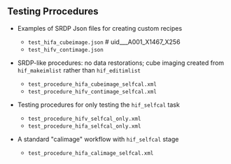 
## Testing Prrocedures

* Examples of SRDP Json files for creating custom recipes
  * `test_hifa_cubeimage.json` # uid___A001_X1467_X256
  * `test_hifv_contimage.json`

* SRDP-like procedures:
    no data restorations; cube imaging created from `hif_makeimlist` rather than `hif_editimlist`
  * `test_procedure_hifa_cubeimage_selfcal.xml`
  * `test_procedure_hifv_contimage_selfcal.xml`

* Testing procedures for only testing the `hif_selfcal` task
  * `test_procedure_hifv_selfcal_only.xml`
  * `test_procedure_hifa_selfcal_only.xml`

* A standard "calimage" workflow with `hif_selfcal` stage

  * `test_procedure_hifa_calimage_selfcal.xml`
